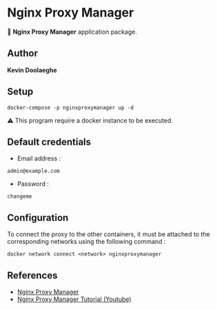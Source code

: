 # Nginx Proxy Manager

:triangular_flag_on_post: **Nginx Proxy Manager** application package.

## Author

**Kevin Doolaeghe**

## Setup

```
docker-compose -p nginxproxymanager up -d
```

:warning: This program require a docker instance to be executed.

## Default credentials

* Email address :
```
admin@example.com
```

* Password :
```
changeme
```

## Configuration

To connect the proxy to the other containers, it must be attached to the corresponding networks using the following command :
```
docker network connect <network> nginxproxymanager
```

## References

* [Nginx Proxy Manager](https://nginxproxymanager.com/)
* [Nginx Proxy Manager Tutorial (Youtube)](https://www.youtube.com/watch?v=qlcVx-k-02E&t=434s)
